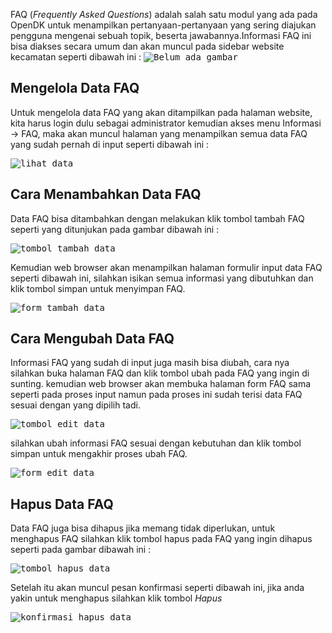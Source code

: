 FAQ (*Frequently Asked Questions*) adalah salah satu modul yang ada pada OpenDK untuk menampilkan pertanyaan-pertanyaan yang sering diajukan pengguna mengenai sebuah topik, beserta jawabannya.Informasi FAQ ini bisa diakses secara umum dan akan muncul pada sidebar website kecamatan seperti dibawah ini : 
<kbd>![Belum_ada_gambar](https://i.ibb.co/xxxx/1.png)</kbd>

## Mengelola Data FAQ
Untuk mengelola data FAQ yang akan ditampilkan pada halaman website, kita harus login dulu sebagai administrator kemudian akses menu Informasi -> FAQ, maka akan muncul halaman yang menampilkan semua data FAQ yang sudah pernah di input seperti dibawah ini :

<kbd>![lihat_data](https://i.ibb.co/wC6C86t/1.png)</kbd>

## Cara Menambahkan Data FAQ
Data FAQ bisa ditambahkan dengan melakukan klik tombol tambah FAQ seperti yang ditunjukan pada gambar dibawah ini :

<kbd>![tombol_tambah_data](https://i.ibb.co/cvtQhwg/2.png)</kbd>

Kemudian web browser akan menampilkan halaman formulir input data FAQ seperti dibawah ini, silahkan isikan semua informasi yang dibutuhkan dan klik tombol simpan untuk menyimpan FAQ.

<kbd>![form_tambah_data](https://i.ibb.co/ygPBmtZ/3.png)</kbd>

## Cara Mengubah Data FAQ
Informasi FAQ yang sudah di input juga masih bisa diubah, cara nya silahkan buka halaman FAQ dan klik tombol ubah pada FAQ yang ingin di sunting. kemudian web browser akan membuka halaman form FAQ sama seperti pada proses input namun pada proses ini sudah terisi data FAQ sesuai dengan yang dipilih tadi.

<kbd>![tombol_edit_data](https://i.ibb.co/Wpvbjz9/4.png)</kbd>

silahkan ubah informasi FAQ sesuai dengan kebutuhan dan klik tombol simpan untuk mengakhir proses ubah FAQ.

<kbd>![form_edit_data](https://i.ibb.co/b7DRZ3n/5.png)</kbd>

## Hapus Data FAQ
Data FAQ juga bisa dihapus jika memang tidak diperlukan, untuk menghapus FAQ silahkan klik tombol hapus pada FAQ yang ingin dihapus seperti pada gambar dibawah ini :

<kbd>![tombol_hapus_data](https://i.ibb.co/481DkhX/6.png)</kbd>

Setelah itu akan muncul pesan konfirmasi seperti dibawah ini, jika anda yakin untuk menghapus silahkan klik tombol *Hapus* 

<kbd>![konfirmasi_hapus_data](https://i.ibb.co/N6DMgRt/7.png)</kbd>
